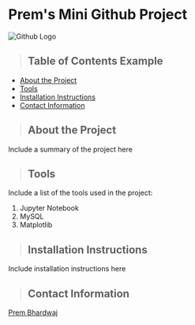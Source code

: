 # Prem's Mini Github Project
![Github Logo](https://github.com/prembhardwaj/Mini-Lesson-9.4/blob/main/Octocat.png "Github logo")

>## Table of Contents Example
* [About the Project](#projabout)
* [Tools](#projtools)
* [Installation Instructions](#projinstall)
* [Contact Information](#projcontact)
  
<a class="anchor" id="projabout"></a>
>## About the Project
Include a summary of the project here


<a class="anchor" id="projtools"></a>
>## Tools
Include a list of the tools used in the project:
1. Jupyter Notebook
2. MySQL
3. Matplotlib


<a class="anchor" id="projinstall"></a>
>## Installation Instructions
Include installation instructions here


<a class="anchor" id="projcontact"></a>
>## Contact Information
[Prem Bhardwaj](www.linkedin.com/in/prem-bhardwaj-pmp-itsm-csm-a6468743/detail/recent-activity/posts/)
